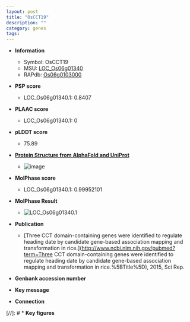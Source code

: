 ```yaml
---
layout: post
title: "OsCCT19"
description: ""
category: genes
tags: 
---
```


* **Information**  
    + Symbol: OsCCT19  
    + MSU: [LOC_Os06g01340](http://rice.plantbiology.msu.edu/cgi-bin/ORF_infopage.cgi?orf=LOC_Os06g01340)  
    + RAPdb: [Os06g0103000](http://rapdb.dna.affrc.go.jp/viewer/gbrowse_details/irgsp1?name=Os06g0103000)  

* **PSP score**  
    + LOC_Os06g01340.1: 0.8407 

* **PLAAC score**  
    + LOC_Os06g01340.1: 0 

* **pLDDT score**
    + 75.89

* **[Protein Structure from AlphaFold and UniProt](https://www.uniprot.org/uniprotkb/Q5VRH5/entry#structure)**
    + ![image](https://ricepsp.github.io/images/Q5/AF-Q5VRH5-F1.png)

* **MolPhase score**
    + LOC_Os06g01340.1: 0.99952101

* **MolPhase Result**
    + ![LOC_Os06g01340.1](https://304243504.github.io/Pictures/LOC_Os06g/LOC_Os06g01340.1.png)

* **Publication**  
    + [Three CCT domain-containing genes were identified to regulate heading date by candidate gene-based association mapping and transformation in rice.](http://www.ncbi.nlm.nih.gov/pubmed?term=Three CCT domain-containing genes were identified to regulate heading date by candidate gene-based association mapping and transformation in rice.%5BTitle%5D), 2015, Sci Rep.

* **Genbank accession number**  

* **Key message**  

* **Connection**  

[//]: # * **Key figures**  


